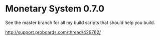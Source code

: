 Monetary System 0.7.0
=====================

See the master branch for all my build scripts that should help you build.

http://support.proboards.com/thread/429762/